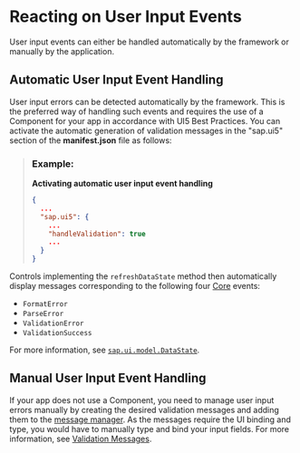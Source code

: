 <!-- loioc75861e33942410d9ac77322763db203 -->

# Reacting on User Input Events

User input events can either be handled automatically by the framework or manually by the application.



<a name="loioc75861e33942410d9ac77322763db203__section_tlz_s54_gpb"/>

## Automatic User Input Event Handling

User input errors can be detected automatically by the framework. This is the preferred way of handling such events and requires the use of a Component for your app in accordance with UI5 Best Practices. You can activate the automatic generation of validation messages in the "sap.ui5" section of the **manifest.json** file as follows:

> ### Example:  
> **Activating automatic user input event handling**
> 
> ```json
> {
>   ...
>   "sap.ui5": {
>     ...
>     "handleValidation": true
>     ...
>   }
> }
> ```

Controls implementing the `refreshDataState` method then automatically display messages corresponding to the following four [Core](https://ui5.sap.com/#/api/sap.ui.core.Core) events:

-   `FormatError` 
-   `ParseError`
-   `ValidationError` 
-   `ValidationSuccess` 

For more information, see [`sap.ui.model.DataState`](https://ui5.sap.com/#/api/sap.ui.model.DataState).



<a name="loioc75861e33942410d9ac77322763db203__section_l5c_554_gpb"/>

## Manual User Input Event Handling

If your app does not use a Component, you need to manage user input errors manually by creating the desired validation messages and adding them to the [message manager](https://ui5.sap.com/#/api/sap.ui.core.message.MessageManager). As the messages require the UI binding and type, you would have to manually type and bind your input fields. For more information, see [Validation Messages](../04_Essentials/validation-messages-a90d93d.md).

